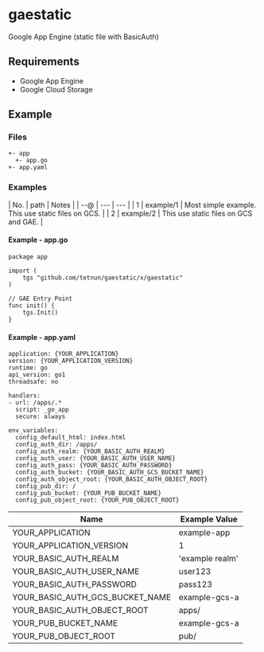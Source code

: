 # gaestatic
Google App Engine (static file with BasicAuth)

## Requirements

* Google App Engine
* Google Cloud Storage

## Example

### Files

```
+- app
  +- app.go
+- app.yaml
```

### Examples

| No. | path | Notes |
| --@ | --- | --- | 
| 1 | example/1 | Most simple example. This use static files on GCS. | 
| 2 | example/2 | This use static files on GCS and GAE. |

#### Example - app.go

```
package app

import (
    tgs "github.com/tetnun/gaestatic/x/gaestatic"
)

// GAE Entry Point
func init() {
    tgs.Init()
}
```

#### Example - app.yaml

```
application: {YOUR_APPLICATION}
version: {YOUR_APPLICATION_VERSION}
runtime: go
api_version: go1
threadsafe: no

handlers:
- url: /apps/.*
  script: _go_app
  secure: always

env_variables:
  config_default_html: index.html
  config_auth_dir: /apps/
  config_auth_realm: {YOUR_BASIC_AUTH_REALM}
  config_auth_user: {YOUR_BASIC_AUTH_USER_NAME}
  config_auth_pass: {YOUR_BASIC_AUTH_PASSWORD}
  config_auth_bucket: {YOUR_BASIC_AUTH_GCS_BUCKET_NAME}
  config_auth_object_root: {YOUR_BASIC_AUTH_OBJECT_ROOT}
  config_pub_dir: /
  config_pub_bucket: {YOUR_PUB_BUCKET_NAME}
  config_pub_object_root: {YOUR_PUB_OBJECT_ROOT}
```

| Name | Example Value |
| --- | --- |
| YOUR_APPLICATION | example-app |
| YOUR_APPLICATION_VERSION | 1 |
| YOUR_BASIC_AUTH_REALM | 'example realm' |
| YOUR_BASIC_AUTH_USER_NAME | user123 |
| YOUR_BASIC_AUTH_PASSWORD | pass123 |
| YOUR_BASIC_AUTH_GCS_BUCKET_NAME | example-gcs-a |
| YOUR_BASIC_AUTH_OBJECT_ROOT | apps/ |
| YOUR_PUB_BUCKET_NAME | example-gcs-a |
| YOUR_PUB_OBJECT_ROOT | pub/ |
